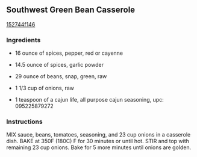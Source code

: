 ## Southwest Green Bean Casserole

[152744f146](https://recipeland.com/recipe/v/southwest-green-bean-casserole-49979)

### Ingredients

 - 16 ounce of spices, pepper, red or cayenne

 - 14.5 ounce of spices, garlic powder

 - 29 ounce of beans, snap, green, raw

 - 1 1/3 cup of onions, raw

 - 1 teaspoon of a cajun life, all purpose cajun seasoning, upc: 095225879272

### Instructions

MIX sauce, beans, tomatoes, seasoning, and 23 cup onions in a casserole dish. BAKE at 350F (180C) F for 30 minutes or until hot. STIR and top with remaining 23 cup onions. Bake for 5 more minutes until onions are golden.